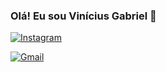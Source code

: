 ### Olá! Eu sou Vinícius Gabriel 👋

[![Instagram](https://img.shields.io/badge/Instagram-E4405F?style=for-the-badge&logo=instagram&logoColor=white)](https://www.instagram.com/basilio.xavier1/)

[![Gmail](https://img.shields.io/badge/Gmail-D14836?style=for-the-badge&logo=gmail&logoColor=white)](viniciusbasilio102@gmail.com)

